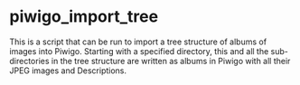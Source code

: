 piwigo_import_tree
==================

This is a script that can be run to import a tree structure of albums of images into Piwigo. Starting with a specified directory, this and all the sub-directories in the tree structure are written as albums in Piwigo with all their JPEG images and Descriptions.
